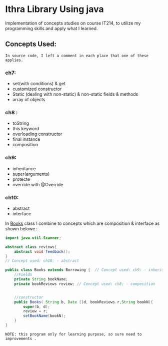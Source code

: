 # Ithra Library Using java 
 Implementation of concepts studies on course IT214, to utilize my programming skills and apply what I learned.

## Concepts Used: 
``
In source code, I left a comment in each place that one of these applies.
``
### ch7:
   - set(with conditions) & get 
   - customized constructor 
   - Static (dealing with non-static) & non-static fields & methods
   - array of objects 

### ch8 :
   - toString 
   - this keyword 
   - overloading constructor 
   - final instance 
   - composition 

### ch9:
   - inheritance 
   - super(arguments) 
   - protecte
   - override with @Override 


### ch10:
   - abstract 
   - interface 

In [Books](https://github.com/wesamhamad/Ithra_Library_simulation/blob/main/Src/Books.java) class I combine to concepts which are composition & interface as shown belowe :
  
```java
import java.util.Scanner;

abstract class reviews{
    abstract void feedback();
}
// Concept used: ch10: - abstract

public class Books extends Borrowing {  // Concept used: ch9: - inheritance
    //Fields
    private String bookName;
    private bookReviews review; // Concept used: ch8: - composition 


    //constructor
    public Books( String b, Date []d, bookReviews r,String bookN){
        super(b, d);
        review = r;
        setBookName(bookN);
    }
}
```

``
NOTE: this program only for learning purpose, so sure need to improvements .
``
